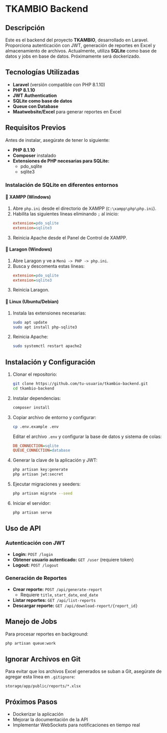 # TKAMBIO Backend

## Descripción
Este es el backend del proyecto **TKAMBIO**, desarrollado en Laravel. Proporciona autenticación con JWT, generación de reportes en Excel y almacenamiento de archivos. Actualmente, utiliza **SQLite** como base de datos y jobs en base de datos. Próximamente será dockerizado.

## Tecnologías Utilizadas
- **Laravel** (versión compatible con PHP 8.1.10)
- **PHP 8.1.10**
- **JWT Authentication**
- **SQLite como base de datos**
- **Queue con Database**
- **Maatwebsite/Excel** para generar reportes en Excel

## Requisitos Previos
Antes de instalar, asegúrate de tener lo siguiente:

- **PHP 8.1.10**
- **Composer** instalado
- **Extensiones de PHP necesarias para SQLite:**
  - pdo_sqlite
  - sqlite3

### Instalación de SQLite en diferentes entornos
#### 🔹 **XAMPP (Windows)**
1. Abre `php.ini` desde el directorio de XAMPP (`C:\xampp\php\php.ini`).
2. Habilita las siguientes líneas eliminando `;` al inicio:
   ```ini
   extension=pdo_sqlite
   extension=sqlite3
   ```
3. Reinicia Apache desde el Panel de Control de XAMPP.

#### 🔹 **Laragon (Windows)**
1. Abre Laragon y ve a `Menú -> PHP -> php.ini`.
2. Busca y descomenta estas líneas:
   ```ini
   extension=pdo_sqlite
   extension=sqlite3
   ```
3. Reinicia Laragon.

#### 🔹 **Linux (Ubuntu/Debian)**
1. Instala las extensiones necesarias:
   ```sh
   sudo apt update
   sudo apt install php-sqlite3
   ```
2. Reinicia Apache:
   ```sh
   sudo systemctl restart apache2
   ```

## Instalación y Configuración
1. Clonar el repositorio:
   ```sh
   git clone https://github.com/tu-usuario/tkambio-backend.git
   cd tkambio-backend
   ```

2. Instalar dependencias:
   ```sh
   composer install
   ```

3. Copiar archivo de entorno y configurar:
   ```sh
   cp .env.example .env
   ```
   Editar el archivo `.env` y configurar la base de datos y sistema de colas:
   ```ini
   DB_CONNECTION=sqlite
   QUEUE_CONNECTION=database
   ```

4. Generar la clave de la aplicación y JWT:
   ```sh
   php artisan key:generate
   php artisan jwt:secret
   ```

6. Ejecutar migraciones y seeders:
   ```sh
   php artisan migrate --seed
   ```
7. Iniciar el servidor:
   ```sh
   php artisan serve
   ```

## Uso de API

### Autenticación con JWT
- **Login:** `POST /login`
- **Obtener usuario autenticado:** `GET /user` (requiere token)
- **Logout:** `POST /logout`

### Generación de Reportes
- **Crear reporte:** `POST /api/generate-report`
  - Requiere `title`, `start_date`, `end_date`
- **Listar reportes:** `GET /api/list-reports`
- **Descargar reporte:** `GET /api/download-report/{report_id}`

## Manejo de Jobs
Para procesar reportes en background:
```sh
php artisan queue:work
```

## Ignorar Archivos en Git
Para evitar que los archivos Excel generados se suban a Git, asegúrate de agregar esta línea en `.gitignore`:
```
storage/app/public/reports/*.xlsx
```

## Próximos Pasos
- Dockerizar la aplicación
- Mejorar la documentación de la API
- Implementar WebSockets para notificaciones en tiempo real

